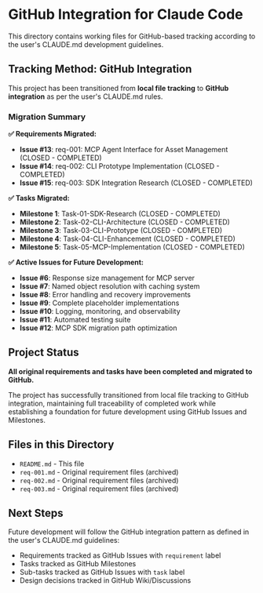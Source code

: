 # GitHub Integration for Claude Code

This directory contains working files for GitHub-based tracking according to the user's CLAUDE.md development guidelines.

## Tracking Method: GitHub Integration

This project has been transitioned from **local file tracking** to **GitHub integration** as per the user's CLAUDE.md rules.

### Migration Summary

**✅ Requirements Migrated:**
- **Issue #13**: req-001: MCP Agent Interface for Asset Management (CLOSED - COMPLETED)
- **Issue #14**: req-002: CLI Prototype Implementation (CLOSED - COMPLETED)  
- **Issue #15**: req-003: SDK Integration Research (CLOSED - COMPLETED)

**✅ Tasks Migrated:**
- **Milestone 1**: Task-01-SDK-Research (CLOSED - COMPLETED)
- **Milestone 2**: Task-02-CLI-Architecture (CLOSED - COMPLETED)
- **Milestone 3**: Task-03-CLI-Prototype (CLOSED - COMPLETED)
- **Milestone 4**: Task-04-CLI-Enhancement (CLOSED - COMPLETED)
- **Milestone 5**: Task-05-MCP-Implementation (CLOSED - COMPLETED)

**✅ Active Issues for Future Development:**
- **Issue #6**: Response size management for MCP server
- **Issue #7**: Named object resolution with caching system
- **Issue #8**: Error handling and recovery improvements
- **Issue #9**: Complete placeholder implementations
- **Issue #10**: Logging, monitoring, and observability
- **Issue #11**: Automated testing suite
- **Issue #12**: MCP SDK migration path optimization

## Project Status

**All original requirements and tasks have been completed and migrated to GitHub.**

The project has successfully transitioned from local file tracking to GitHub integration, maintaining full traceability of completed work while establishing a foundation for future development using GitHub Issues and Milestones.

## Files in this Directory

- `README.md` - This file
- `req-001.md` - Original requirement files (archived)
- `req-002.md` - Original requirement files (archived)
- `req-003.md` - Original requirement files (archived)

## Next Steps

Future development will follow the GitHub integration pattern as defined in the user's CLAUDE.md guidelines:
- Requirements tracked as GitHub Issues with `requirement` label
- Tasks tracked as GitHub Milestones
- Sub-tasks tracked as GitHub Issues with `task` label
- Design decisions tracked in GitHub Wiki/Discussions